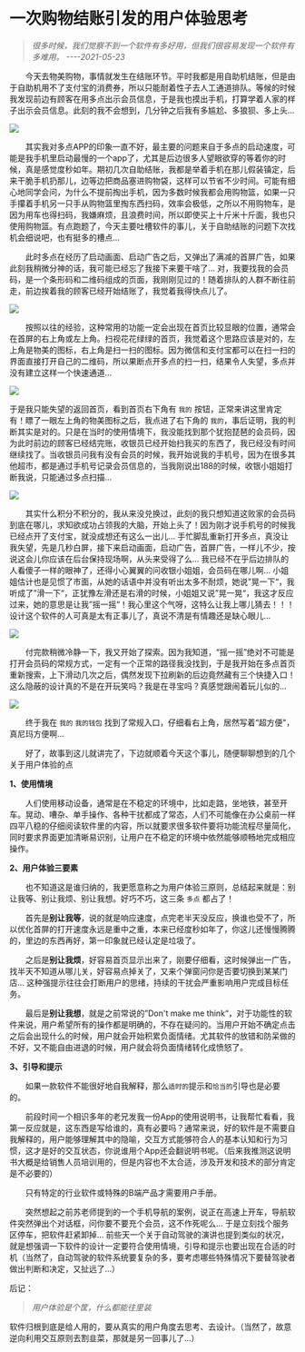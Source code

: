 # 一次购物结账引发的用户体验思考



> *很多时候，我们觉察不到一个软件有多好用，但我们很容易发现一个软件有多难用。 ----2021-05-23*



　　今天去物美购物，事情就发生在结账环节。平时我都是用自助机结账，但是由于自助机用不了支付宝的消费券，所以只能耐着性子去人工通道排队。等候的时候我发现前边有顾客在用多点出示会员信息，于是我也摸出手机，打算学着人家的样子出示会员信息。此刻的我不会想到，几分钟之后我有多尴尬、多狼狈、多上头...

<img src="https://github.com/wangyu-0426/blablabla/blob/main/images/20210523-1.jpg"/>

　　其实我对多点APP的印象一直不好，最主要的问题来自于多点的启动速度，可能是我手机里启动最慢的一个app了，尤其是后边很多人望眼欲穿的等着你的时候，真是感觉度秒如年。期初几次自助结账，我都是举着手机在那儿假装镇定，后来干脆手机扔那儿，边等边把商品塞进购物袋，这样可以节省不少时间。可能有细心地同学会问，为什么不提前掏出手机，因为多数时候我都会用购物篮，如果一只手攥着手机另一只手从购物篮里掏东西扫码，效率会极低，之所以不用购物车，是因为用车也得扫码，我嫌麻烦，且浪费时间，所以即使买上十斤米十斤面，我也只使用购物篮。有点跑题了，今天主要吐槽软件的事儿，关于自助结账的问题下次找机会细说吧，也有挺多的槽点...

　　此时多点在经历了启动画面、启动广告之后，又弹出了满减的首屏广告，如果此刻我稍微分神的话，我可能已经忘了我接下来要干啥了... 对，我要找我的会员码，是一个条形码和二维码组成的页面，我刚刚见过的！随着排队的人群不断往前走，前边挨着我的顾客已经开始结账了，我觉着我得快点儿了。

<img src="https://github.com/wangyu-0426/blablabla/blob/main/images/20210523-2.jpg"/>

　　按照以往的经验，这种常用的功能一定会出现在首页比较显眼的位置，通常会在首屏的右上角或左上角。扫视花花绿绿的首页，我觉着这个思路应该是对的，左上角是物美的图标，右上角是扫一扫的图标。因为微信和支付宝都可以在扫一扫的界面直接打开自己的二维码，所以果断点开多点的扫一扫，结果令人失望，多点并没有建立这样一个快速通道... 

<img src="https://github.com/wangyu-0426/blablabla/blob/main/images/20210523-3.jpg"/>

于是我只能失望的返回首页，看到首页右下角有 `我的` 按钮，正常来讲这里肯定有！瞟了一眼左上角的物美图标之后，我点进了右下角的 `我的`，事后证明，我的判断其实是对的。只是在当时的使用情境下，我没能找到那个犹抱琵琶的会员码，因为此时前边的顾客已经结完账，收银员已经开始扫我买的东西了，我已经没有时间继续找了。当收银员问我有没有会员的时候，我开始说我的手机号，因为在很多其他超市，都是通过手机号记录会员信息的，当我刚说出188的时候，收银小姐姐打断我说，只能通过多点扫描... 

<img src="https://github.com/wangyu-0426/blablabla/blob/main/images/20210523-4.jpg"/>

　　其实什么积分不积分的，我从来没兑换过，此刻的我只想知道这败家的会员码到底在哪儿，求知欲成功占领我的大脑，开始上头了！因为刚才说手机号的时候我已经点开了支付宝，就没成想还有这么一出儿... 手忙脚乱重新打开多点，真没让我失望，先是几秒白屏，接下来启动画面，启动广告，首屏广告，一样儿不少，按说这会儿你应该在后台保持现场啊，从头来受得了么...  我已经不在乎后边排队的人看傻子一样的眼神了，还得小心翼翼的问收银小姐姐，会员码在哪儿啊... 小姐姐估计也是见惯了市面，从她的话语中并没有听出太多不耐烦，她说”晃一下“，我听成了”滑一下“，正犹豫左滑还是右滑的时候，小姐姐又说”晃一晃“，我这才反应过来，她的意思是让我”摇一摇“！我心里这个气呀，这特么让我上哪儿猜去！！！设计这个软件的人可真是太有正事儿了，真说不清是有情趣还是缺心眼儿...

<img src="https://github.com/wangyu-0426/blablabla/blob/main/images/20210523-5.jpg"/>

　　付完款稍微冷静一下，我又开始了探索。因为我知道，“摇一摇”绝对不可能是打开会员码的常规方式，一定有一个正常的路径我没找到，于是我开始在多点首页重新搜索，上下滑动几次之后，偶然发现下拉刷新的后边竟然藏有三个快捷入口！这么隐蔽的设计真的不是在开玩笑吗？我是在寻宝吗？真感觉跟闹着玩儿似的...　

<img src="https://github.com/wangyu-0426/blablabla/blob/main/images/20210523-6.jpg"/>

　　终于我在 `我的` `我的钱包` 找到了常规入口，仔细看右上角，居然写着“超方便"，真尼玛方便啊...

　　好了，故事到这儿就讲完了，下边就顺着今天这个事儿，随便聊聊想到的几个关于用户体验的点

**1、使用情境**

　　人们使用移动设备，通常是在不稳定的环境中，比如走路，坐地铁，甚至开车。晃动、嘈杂、单手操作、各种干扰都成了常态，人们不可能像在办公桌前一样四平八稳的仔细阅读软件里的内容，所以就要求很多软件要将功能流程尽量简化，同时要求界面更加清晰易识别，让用户在不稳定的环境中依然能够顺畅地完成相应操作。

**2、用户体验三要素**

　　也不知道这是谁归纳的，我更愿意称之为用户体验三原则，总结起来就是：别让我等、别让我烦、别让我想。好巧不巧，这三条 `多点` 都占了！

　　首先是**别让我等**，说的就是响应速度，点完老半天没反应，换谁也受不了，所以优化首屏的打开速度永远是重中之重，本来已经度秒如年了，你这儿还慢慢腾腾的，里边的东西再好，第一印象就已经认定是垃圾了。

　　之后是**别让我烦**，好容易首页显示出来了，刚要仔细看，这时候弹出一广告，找半天不知道从哪儿关，好容易点掉关了，又来个弹窗问你是否要切换到某某门店... 这种强提示往往会打断用户的思绪，持续的干扰会严重影响用户完成目标任务。

　　最后是**别让我想**，就是之前常说的”Don't make me think“，对于功能性的软件来说，用户希望所有的操作都是明确的，不存在疑问的。当用户开始不确定点击之后会出现什么的时候，用户就会开始积累负面情绪。尤其软件的放错和防呆做的不好，又不能自由进退的时候，用户就会将负面情绪转化成愤怒了。

**3、引导和提示**

　　如果一款软件不能很好地自我解释，那么`适时的`提示和`恰当的`引导也是必要的。

　　前段时间一个相识多年的老兄发我一份App的使用说明书，让我帮忙看看，我第一反应就是，这东西是写给谁的，真有必要吗？通常来说，好的软件是不需要自我解释的，用户能够理解其中的隐喻，交互方式能够符合人的基本认知和行为习惯，这才是好的交互状态，你说谁用个App还会翻说明书呢。（后来我推测这说明书大概是给销售人员培训用的，但是内容也不太合适，涉及开发和技术的部分肯定是不必要的）

　　只有特定的行业软件或特殊的B端产品才需要用户手册。

　　突然想起之前苏老师提到的一个手机导航的案例，说正在高速上开车，导航软件突然弹出个对话框，问你要不要充个会员，这不作死呢么... 于是立刻找个服务区停车，把软件赶紧卸掉...  前些天一个关于自动驾驶的演讲也提到类似的状况，就是想强调一下软件的设计一定要符合使用情境，引导和提示也要出现在合适的时机（当然了，自动驾驶的软件系统要复杂的多，要考虑哪些特殊情况下要替驾驶者做出判断和决定，又扯远了...）



后记：

> *用户体验是个筐，什么都能往里装*

软件归根到底是给人用的，要从真实的用户角度去思考、去设计。（当然了，故意逆向利用交互原则去割韭菜，那就是另一回事儿了...）

